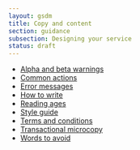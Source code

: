 ```yaml
---
layout: gsdm
title: Copy and content
section: guidance
subsection: Designing your service
status: draft
---
```


<ul>
  <li><a href="/guides-and-toolkits/copy-and-content/alphabetawarnings.html">Alpha and beta warnings</a></li>
  <li><a href="/guides-and-toolkits/copy-and-content/commonactions.html">Common actions</a></li>    
  <!--<li><a href="/guides-and-toolkits/copy-and-content/copyinofflineorassisteddigitalchannels.html">Copy in offline or Assisted Digital channels</a></li> -->      
  <li><a href="/guides-and-toolkits/copy-and-content/errormessages.html">Error messages</a></li>         
  <li><a href="/guides-and-toolkits/copy-and-content/howtowrite.html">How to write</a></li>
  <li><a href="/guides-and-toolkits/copy-and-content/readingages.html">Reading ages</a></li>            
  <li><a href="/guides-and-toolkits/copy-and-content/styleguide.html">Style guide</a></li>    
  <li><a href="/guides-and-toolkits/copy-and-content/termsandconditions.html">Terms and conditions</a></li>       
  <li><a href="/guides-and-toolkits/copy-and-content/transactionalmicrocopy.html">Transactional microcopy</a></li>            
  <li><a href="/guides-and-toolkits/copy-and-content/wordstoavoid.html">Words to avoid</a></li>               
</ul>